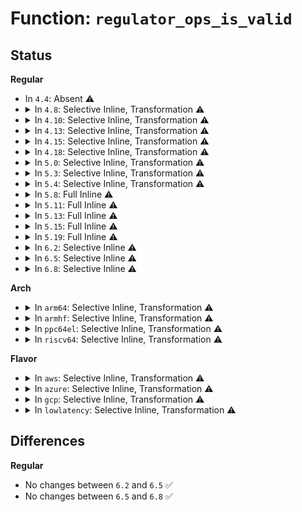 # Function: <code>regulator_ops_is_valid</code>

## Status
<b>Regular</b>
<ul>
<li>
In <code>4.4</code>: Absent ⚠️
</li>
<li>
<details>
<summary>In <code>4.8</code>: Selective Inline, Transformation ⚠️</summary>

**Collision:** Unique Static

**Inline:** Selective

**Transformation:** True

**Instances:**

```
In drivers/regulator/core.c (ffffffff81fd2015)
Location: drivers/regulator/core.c:135
Inline: True
Inline callers:
  - drivers/regulator/core.c:regulator_late_cleanup
  - drivers/regulator/core.c:regulator_allow_bypass
  - drivers/regulator/core.c:regulator_set_current_limit
  - drivers/regulator/core.c:regulator_set_voltage_unlocked
  - drivers/regulator/core.c:_regulator_disable
  - drivers/regulator/core.c:_regulator_disable
  - drivers/regulator/core.c:regulator_enable
  - drivers/regulator/core.c:regulator_enable
  - drivers/regulator/core.c:create_regulator
  - drivers/regulator/core.c:print_constraints
  - drivers/regulator/core.c:regulator_mode_constrain
  - drivers/regulator/core.c:regulator_check_voltage
Direct callers:
  - drivers/regulator/core.c:regulator_late_cleanup
  - drivers/regulator/core.c:regulator_allow_bypass
  - drivers/regulator/core.c:regulator_set_current_limit
  - drivers/regulator/core.c:regulator_set_voltage_unlocked
  - drivers/regulator/core.c:_regulator_disable
  - drivers/regulator/core.c:regulator_enable
  - drivers/regulator/core.c:regulator_enable
  - drivers/regulator/core.c:create_regulator
  - drivers/regulator/core.c:print_constraints
  - drivers/regulator/core.c:regulator_mode_constrain
  - drivers/regulator/core.c:regulator_check_voltage
```
**Symbols:**

```
ffffffff8152b000-ffffffff8152b02d: regulator_ops_is_valid.part.16 (STB_LOCAL)
```
</details>
</li>
<li>
<details>
<summary>In <code>4.10</code>: Selective Inline, Transformation ⚠️</summary>

**Collision:** Unique Static

**Inline:** Selective

**Transformation:** True

**Instances:**

```
In drivers/regulator/core.c (ffffffff8200f9d5)
Location: drivers/regulator/core.c:135
Inline: True
Inline callers:
  - drivers/regulator/core.c:regulator_late_cleanup
  - drivers/regulator/core.c:regulator_allow_bypass
  - drivers/regulator/core.c:regulator_set_current_limit
  - drivers/regulator/core.c:regulator_set_voltage_unlocked
  - drivers/regulator/core.c:_regulator_disable
  - drivers/regulator/core.c:_regulator_disable
  - drivers/regulator/core.c:regulator_enable
  - drivers/regulator/core.c:regulator_enable
  - drivers/regulator/core.c:create_regulator
  - drivers/regulator/core.c:print_constraints
  - drivers/regulator/core.c:regulator_mode_constrain
  - drivers/regulator/core.c:regulator_check_voltage
Direct callers:
  - drivers/regulator/core.c:regulator_late_cleanup
  - drivers/regulator/core.c:regulator_allow_bypass
  - drivers/regulator/core.c:regulator_set_current_limit
  - drivers/regulator/core.c:regulator_set_voltage_unlocked
  - drivers/regulator/core.c:_regulator_disable
  - drivers/regulator/core.c:regulator_enable
  - drivers/regulator/core.c:regulator_enable
  - drivers/regulator/core.c:create_regulator
  - drivers/regulator/core.c:print_constraints
  - drivers/regulator/core.c:regulator_mode_constrain
  - drivers/regulator/core.c:regulator_check_voltage
```
**Symbols:**

```
ffffffff81557600-ffffffff8155762d: regulator_ops_is_valid.part.18 (STB_LOCAL)
```
</details>
</li>
<li>
<details>
<summary>In <code>4.13</code>: Selective Inline, Transformation ⚠️</summary>

**Collision:** Unique Static

**Inline:** Selective

**Transformation:** True

**Instances:**

```
In drivers/regulator/core.c (ffffffff820f14bc)
Location: drivers/regulator/core.c:135
Inline: True
Inline callers:
  - drivers/regulator/core.c:regulator_late_cleanup
  - drivers/regulator/core.c:regulator_allow_bypass
  - drivers/regulator/core.c:regulator_set_current_limit
  - drivers/regulator/core.c:regulator_set_voltage_unlocked
  - drivers/regulator/core.c:regulator_set_voltage_unlocked
  - drivers/regulator/core.c:_regulator_disable
  - drivers/regulator/core.c:_regulator_disable
  - drivers/regulator/core.c:regulator_enable
  - drivers/regulator/core.c:regulator_enable
  - drivers/regulator/core.c:create_regulator
  - drivers/regulator/core.c:print_constraints
  - drivers/regulator/core.c:regulator_mode_constrain
  - drivers/regulator/core.c:regulator_check_voltage
Direct callers:
  - drivers/regulator/core.c:regulator_late_cleanup
  - drivers/regulator/core.c:regulator_allow_bypass
  - drivers/regulator/core.c:regulator_set_current_limit
  - drivers/regulator/core.c:regulator_set_voltage_unlocked
  - drivers/regulator/core.c:regulator_set_voltage_unlocked
  - drivers/regulator/core.c:_regulator_disable
  - drivers/regulator/core.c:regulator_enable
  - drivers/regulator/core.c:regulator_enable
  - drivers/regulator/core.c:create_regulator
  - drivers/regulator/core.c:print_constraints
  - drivers/regulator/core.c:regulator_mode_constrain
  - drivers/regulator/core.c:regulator_check_voltage
```
**Symbols:**

```
ffffffff8156bcd0-ffffffff8156bcfd: regulator_ops_is_valid.part.17 (STB_LOCAL)
```
</details>
</li>
<li>
<details>
<summary>In <code>4.15</code>: Selective Inline, Transformation ⚠️</summary>

**Collision:** Unique Static

**Inline:** Selective

**Transformation:** True

**Instances:**

```
In drivers/regulator/core.c (ffffffff826facb5)
Location: drivers/regulator/core.c:135
Inline: True
Inline callers:
  - drivers/regulator/core.c:regulator_late_cleanup
  - drivers/regulator/core.c:regulator_allow_bypass
  - drivers/regulator/core.c:regulator_set_current_limit
  - drivers/regulator/core.c:regulator_set_voltage_unlocked
  - drivers/regulator/core.c:regulator_set_voltage_unlocked
  - drivers/regulator/core.c:_regulator_disable
  - drivers/regulator/core.c:_regulator_disable
  - drivers/regulator/core.c:regulator_enable
  - drivers/regulator/core.c:regulator_enable
  - drivers/regulator/core.c:create_regulator
  - drivers/regulator/core.c:print_constraints
  - drivers/regulator/core.c:regulator_mode_constrain
  - drivers/regulator/core.c:regulator_check_voltage
Direct callers:
  - drivers/regulator/core.c:regulator_late_cleanup
  - drivers/regulator/core.c:regulator_allow_bypass
  - drivers/regulator/core.c:regulator_set_current_limit
  - drivers/regulator/core.c:regulator_set_voltage_unlocked
  - drivers/regulator/core.c:regulator_set_voltage_unlocked
  - drivers/regulator/core.c:_regulator_disable
  - drivers/regulator/core.c:regulator_enable
  - drivers/regulator/core.c:regulator_enable
  - drivers/regulator/core.c:create_regulator
  - drivers/regulator/core.c:print_constraints
  - drivers/regulator/core.c:regulator_mode_constrain
  - drivers/regulator/core.c:regulator_check_voltage
```
**Symbols:**

```
ffffffff815cff00-ffffffff815cff2d: regulator_ops_is_valid.part.17 (STB_LOCAL)
```
</details>
</li>
<li>
<details>
<summary>In <code>4.18</code>: Selective Inline, Transformation ⚠️</summary>

**Collision:** Unique Static

**Inline:** Selective

**Transformation:** True

**Instances:**

```
In drivers/regulator/core.c (ffffffff82724fbf)
Location: drivers/regulator/core.c:128
Inline: True
Inline callers:
  - drivers/regulator/core.c:regulator_late_cleanup
  - drivers/regulator/core.c:regulator_allow_bypass
  - drivers/regulator/core.c:regulator_set_current_limit
  - drivers/regulator/core.c:regulator_set_voltage_unlocked
  - drivers/regulator/core.c:regulator_set_voltage_unlocked
  - drivers/regulator/core.c:_regulator_disable
  - drivers/regulator/core.c:_regulator_disable
  - drivers/regulator/core.c:regulator_enable
  - drivers/regulator/core.c:regulator_enable
  - drivers/regulator/core.c:create_regulator
  - drivers/regulator/core.c:print_constraints
  - drivers/regulator/core.c:regulator_mode_constrain
  - drivers/regulator/core.c:regulator_check_voltage
Direct callers:
  - drivers/regulator/core.c:regulator_late_cleanup
  - drivers/regulator/core.c:regulator_allow_bypass
  - drivers/regulator/core.c:regulator_set_current_limit
  - drivers/regulator/core.c:regulator_set_voltage_unlocked
  - drivers/regulator/core.c:regulator_set_voltage_unlocked
  - drivers/regulator/core.c:_regulator_disable
  - drivers/regulator/core.c:regulator_enable
  - drivers/regulator/core.c:regulator_enable
  - drivers/regulator/core.c:create_regulator
  - drivers/regulator/core.c:print_constraints
  - drivers/regulator/core.c:regulator_mode_constrain
  - drivers/regulator/core.c:regulator_check_voltage
```
**Symbols:**

```
ffffffff8160c5fa-ffffffff8160c625: regulator_ops_is_valid.part.20 (STB_LOCAL)
```
</details>
</li>
<li>
<details>
<summary>In <code>5.0</code>: Selective Inline, Transformation ⚠️</summary>

**Collision:** Unique Static

**Inline:** Selective

**Transformation:** True

**Instances:**

```
In drivers/regulator/core.c (ffffffff828dd181)
Location: drivers/regulator/core.c:135
Inline: True
Inline callers:
  - drivers/regulator/core.c:regulator_late_cleanup
  - drivers/regulator/core.c:regulator_allow_bypass
  - drivers/regulator/core.c:regulator_set_current_limit
  - drivers/regulator/core.c:regulator_balance_voltage
  - drivers/regulator/core.c:regulator_set_voltage_unlocked
  - drivers/regulator/core.c:_regulator_disable
  - drivers/regulator/core.c:_regulator_enable
  - drivers/regulator/core.c:create_regulator
  - drivers/regulator/core.c:print_constraints
  - drivers/regulator/core.c:regulator_mode_constrain
  - drivers/regulator/core.c:regulator_check_voltage
Direct callers:
  - drivers/regulator/core.c:regulator_late_cleanup
  - drivers/regulator/core.c:regulator_allow_bypass
  - drivers/regulator/core.c:regulator_set_current_limit
  - drivers/regulator/core.c:regulator_balance_voltage
  - drivers/regulator/core.c:regulator_set_voltage_unlocked
  - drivers/regulator/core.c:_regulator_enable
  - drivers/regulator/core.c:create_regulator
  - drivers/regulator/core.c:print_constraints
  - drivers/regulator/core.c:regulator_mode_constrain
  - drivers/regulator/core.c:regulator_check_voltage
```
**Symbols:**

```
ffffffff81628cfe-ffffffff81628d29: regulator_ops_is_valid.part.29 (STB_LOCAL)
```
</details>
</li>
<li>
<details>
<summary>In <code>5.3</code>: Selective Inline, Transformation ⚠️</summary>

**Collision:** Unique Static

**Inline:** Selective

**Transformation:** True

**Instances:**

```
In drivers/regulator/core.c (ffffffff828f79e5)
Location: drivers/regulator/core.c:125
Inline: True
Inline callers:
  - drivers/regulator/core.c:regulator_late_cleanup
  - drivers/regulator/core.c:regulator_allow_bypass
  - drivers/regulator/core.c:regulator_set_current_limit
  - drivers/regulator/core.c:regulator_set_voltage_rdev
  - drivers/regulator/core.c:regulator_set_voltage_unlocked
  - drivers/regulator/core.c:_regulator_disable
  - drivers/regulator/core.c:_regulator_enable
  - drivers/regulator/core.c:create_regulator
  - drivers/regulator/core.c:print_constraints
  - drivers/regulator/core.c:regulator_mode_constrain
  - drivers/regulator/core.c:regulator_check_voltage
Direct callers:
  - drivers/regulator/core.c:regulator_late_cleanup
  - drivers/regulator/core.c:regulator_allow_bypass
  - drivers/regulator/core.c:regulator_set_current_limit
  - drivers/regulator/core.c:regulator_set_voltage_rdev
  - drivers/regulator/core.c:regulator_set_voltage_unlocked
  - drivers/regulator/core.c:_regulator_enable
  - drivers/regulator/core.c:create_regulator
  - drivers/regulator/core.c:print_constraints
  - drivers/regulator/core.c:regulator_mode_constrain
  - drivers/regulator/core.c:regulator_check_voltage
```
**Symbols:**

```
ffffffff81656490-ffffffff816564b1: regulator_ops_is_valid.part.0 (STB_LOCAL)
```
</details>
</li>
<li>
<details>
<summary>In <code>5.4</code>: Selective Inline, Transformation ⚠️</summary>

**Collision:** Unique Static

**Inline:** Selective

**Transformation:** True

**Instances:**

```
In drivers/regulator/core.c (ffffffff81678afa)
Location: drivers/regulator/core.c:125
Inline: True
Inline callers:
  - drivers/regulator/core.c:regulator_late_cleanup
  - drivers/regulator/core.c:regulator_allow_bypass
  - drivers/regulator/core.c:regulator_set_current_limit
  - drivers/regulator/core.c:regulator_set_voltage_rdev
  - drivers/regulator/core.c:regulator_set_voltage_unlocked
  - drivers/regulator/core.c:_regulator_disable
  - drivers/regulator/core.c:_regulator_enable
  - drivers/regulator/core.c:create_regulator
  - drivers/regulator/core.c:print_constraints
  - drivers/regulator/core.c:regulator_mode_constrain
  - drivers/regulator/core.c:regulator_check_voltage
Direct callers:
  - drivers/regulator/core.c:regulator_late_cleanup
  - drivers/regulator/core.c:regulator_allow_bypass
  - drivers/regulator/core.c:regulator_set_current_limit
  - drivers/regulator/core.c:regulator_set_voltage_rdev
  - drivers/regulator/core.c:regulator_set_voltage_unlocked
  - drivers/regulator/core.c:_regulator_enable
  - drivers/regulator/core.c:create_regulator
  - drivers/regulator/core.c:print_constraints
  - drivers/regulator/core.c:regulator_mode_constrain
  - drivers/regulator/core.c:regulator_check_voltage
```
**Symbols:**

```
ffffffff816789c0-ffffffff816789e1: regulator_ops_is_valid.part.0 (STB_LOCAL)
```
</details>
</li>
<li>
<details>
<summary>In <code>5.8</code>: Full Inline ⚠️</summary>

**Collision:** Unique Static

**Inline:** Full

**Transformation:** False

**Instances:**

```
In drivers/regulator/core.c (ffffffff8172c9d0)
Location: drivers/regulator/core.c:125
Inline: True
Inline callers:
  - drivers/regulator/core.c:regulator_late_cleanup
  - drivers/regulator/core.c:regulator_late_cleanup
  - drivers/regulator/core.c:regulator_allow_bypass
  - drivers/regulator/core.c:regulator_allow_bypass
  - drivers/regulator/core.c:regulator_set_current_limit
  - drivers/regulator/core.c:regulator_set_current_limit
  - drivers/regulator/core.c:regulator_set_voltage_rdev
  - drivers/regulator/core.c:regulator_set_voltage_rdev
  - drivers/regulator/core.c:regulator_set_voltage_unlocked
  - drivers/regulator/core.c:regulator_set_voltage_unlocked
  - drivers/regulator/core.c:regulator_is_supported_voltage
  - drivers/regulator/core.c:regulator_is_supported_voltage
  - drivers/regulator/core.c:_regulator_disable
  - drivers/regulator/core.c:_regulator_enable
  - drivers/regulator/core.c:_regulator_enable
  - drivers/regulator/core.c:create_regulator
  - drivers/regulator/core.c:create_regulator
  - drivers/regulator/core.c:print_constraints
  - drivers/regulator/core.c:print_constraints
  - drivers/regulator/core.c:drms_uA_update
  - drivers/regulator/core.c:drms_uA_update
  - drivers/regulator/core.c:regulator_mode_constrain
  - drivers/regulator/core.c:regulator_mode_constrain
  - drivers/regulator/core.c:regulator_check_voltage
  - drivers/regulator/core.c:regulator_check_voltage
```
</details>
</li>
<li>
<details>
<summary>In <code>5.11</code>: Full Inline ⚠️</summary>

**Collision:** Unique Static

**Inline:** Full

**Transformation:** False

**Instances:**

```
In drivers/regulator/core.c (ffffffff81749a60)
Location: drivers/regulator/core.c:126
Inline: True
Inline callers:
  - drivers/regulator/core.c:regulator_late_cleanup
  - drivers/regulator/core.c:regulator_late_cleanup
  - drivers/regulator/core.c:regulator_allow_bypass
  - drivers/regulator/core.c:regulator_allow_bypass
  - drivers/regulator/core.c:regulator_set_current_limit
  - drivers/regulator/core.c:regulator_set_current_limit
  - drivers/regulator/core.c:regulator_set_voltage_rdev
  - drivers/regulator/core.c:regulator_set_voltage_rdev
  - drivers/regulator/core.c:regulator_set_voltage_unlocked
  - drivers/regulator/core.c:regulator_set_voltage_unlocked
  - drivers/regulator/core.c:regulator_is_supported_voltage
  - drivers/regulator/core.c:regulator_is_supported_voltage
  - drivers/regulator/core.c:_regulator_disable
  - drivers/regulator/core.c:_regulator_enable
  - drivers/regulator/core.c:_regulator_enable
  - drivers/regulator/core.c:create_regulator
  - drivers/regulator/core.c:create_regulator
  - drivers/regulator/core.c:set_machine_constraints
  - drivers/regulator/core.c:set_machine_constraints
  - drivers/regulator/core.c:drms_uA_update
  - drivers/regulator/core.c:drms_uA_update
  - drivers/regulator/core.c:regulator_mode_constrain
  - drivers/regulator/core.c:regulator_mode_constrain
  - drivers/regulator/core.c:regulator_check_voltage
  - drivers/regulator/core.c:regulator_check_voltage
```
</details>
</li>
<li>
<details>
<summary>In <code>5.13</code>: Full Inline ⚠️</summary>

**Collision:** Unique Static

**Inline:** Full

**Transformation:** False

**Instances:**

```
In drivers/regulator/core.c (ffffffff8172d31b)
Location: drivers/regulator/core.c:126
Inline: True
Inline callers:
  - drivers/regulator/core.c:regulator_late_cleanup
  - drivers/regulator/core.c:regulator_late_cleanup
  - drivers/regulator/core.c:regulator_allow_bypass
  - drivers/regulator/core.c:regulator_allow_bypass
  - drivers/regulator/core.c:regulator_set_current_limit
  - drivers/regulator/core.c:regulator_set_current_limit
  - drivers/regulator/core.c:regulator_set_voltage_rdev
  - drivers/regulator/core.c:regulator_set_voltage_rdev
  - drivers/regulator/core.c:regulator_set_voltage_unlocked
  - drivers/regulator/core.c:regulator_set_voltage_unlocked
  - drivers/regulator/core.c:regulator_is_supported_voltage
  - drivers/regulator/core.c:regulator_is_supported_voltage
  - drivers/regulator/core.c:_regulator_disable
  - drivers/regulator/core.c:_regulator_enable
  - drivers/regulator/core.c:_regulator_enable
  - drivers/regulator/core.c:create_regulator
  - drivers/regulator/core.c:create_regulator
  - drivers/regulator/core.c:set_machine_constraints
  - drivers/regulator/core.c:set_machine_constraints
  - drivers/regulator/core.c:drms_uA_update
  - drivers/regulator/core.c:drms_uA_update
  - drivers/regulator/core.c:regulator_mode_constrain
  - drivers/regulator/core.c:regulator_mode_constrain
  - drivers/regulator/core.c:regulator_check_voltage
  - drivers/regulator/core.c:regulator_check_voltage
```
</details>
</li>
<li>
<details>
<summary>In <code>5.15</code>: Full Inline ⚠️</summary>

**Collision:** Unique Static

**Inline:** Full

**Transformation:** False

**Instances:**

```
In drivers/regulator/core.c (ffffffff817ab3c0)
Location: drivers/regulator/core.c:116
Inline: True
Inline callers:
  - drivers/regulator/core.c:regulator_late_cleanup
  - drivers/regulator/core.c:regulator_late_cleanup
  - drivers/regulator/core.c:regulator_allow_bypass
  - drivers/regulator/core.c:regulator_allow_bypass
  - drivers/regulator/core.c:regulator_set_current_limit
  - drivers/regulator/core.c:regulator_set_current_limit
  - drivers/regulator/core.c:regulator_set_voltage_rdev
  - drivers/regulator/core.c:regulator_set_voltage_rdev
  - drivers/regulator/core.c:regulator_set_voltage_unlocked
  - drivers/regulator/core.c:regulator_set_voltage_unlocked
  - drivers/regulator/core.c:regulator_is_supported_voltage
  - drivers/regulator/core.c:regulator_is_supported_voltage
  - drivers/regulator/core.c:_regulator_disable
  - drivers/regulator/core.c:_regulator_enable
  - drivers/regulator/core.c:_regulator_enable
  - drivers/regulator/core.c:create_regulator
  - drivers/regulator/core.c:create_regulator
  - drivers/regulator/core.c:set_machine_constraints
  - drivers/regulator/core.c:set_machine_constraints
  - drivers/regulator/core.c:drms_uA_update
  - drivers/regulator/core.c:drms_uA_update
  - drivers/regulator/core.c:regulator_mode_constrain
  - drivers/regulator/core.c:regulator_mode_constrain
  - drivers/regulator/core.c:regulator_check_voltage
  - drivers/regulator/core.c:regulator_check_voltage
```
</details>
</li>
<li>
<details>
<summary>In <code>5.19</code>: Full Inline ⚠️</summary>

**Collision:** Unique Static

**Inline:** Full

**Transformation:** False

**Instances:**

```
In drivers/regulator/core.c (ffffffff818e6060)
Location: drivers/regulator/core.c:117
Inline: True
Inline callers:
  - drivers/regulator/core.c:regulator_late_cleanup
  - drivers/regulator/core.c:regulator_allow_bypass
  - drivers/regulator/core.c:regulator_set_current_limit
  - drivers/regulator/core.c:regulator_sync_voltage
  - drivers/regulator/core.c:regulator_set_voltage_rdev
  - drivers/regulator/core.c:regulator_set_voltage_unlocked
  - drivers/regulator/core.c:regulator_is_supported_voltage
  - drivers/regulator/core.c:_regulator_disable
  - drivers/regulator/core.c:_regulator_enable
  - drivers/regulator/core.c:create_regulator
  - drivers/regulator/core.c:set_machine_constraints
  - drivers/regulator/core.c:drms_uA_update
  - drivers/regulator/core.c:regulator_mode_constrain
  - drivers/regulator/core.c:regulator_check_voltage
```
</details>
</li>
<li>
<details>
<summary>In <code>6.2</code>: Selective Inline ⚠️</summary>

```c
bool regulator_ops_is_valid(struct regulator_dev *rdev, int ops);
```

**Collision:** Unique Static

**Inline:** Selective

**Transformation:** False

**Instances:**

```
In drivers/regulator/core.c (ffffffff81a3b51c)
Location: drivers/regulator/core.c:117
Inline: True
Inline callers:
  - drivers/regulator/core.c:regulator_late_cleanup
  - drivers/regulator/core.c:regulator_allow_bypass
  - drivers/regulator/core.c:regulator_set_current_limit
  - drivers/regulator/core.c:regulator_sync_voltage
  - drivers/regulator/core.c:regulator_set_voltage_rdev
  - drivers/regulator/core.c:regulator_set_voltage_unlocked
  - drivers/regulator/core.c:regulator_is_supported_voltage
  - drivers/regulator/core.c:create_regulator
  - drivers/regulator/core.c:drms_uA_update
  - drivers/regulator/core.c:regulator_mode_constrain
  - drivers/regulator/core.c:regulator_check_voltage
Direct callers:
  - drivers/regulator/core.c:_regulator_disable
  - drivers/regulator/core.c:_regulator_enable
  - drivers/regulator/core.c:set_machine_constraints
```
**Symbols:**

```
ffffffff81a39f70-ffffffff81a39fc0: regulator_ops_is_valid (STB_LOCAL)
```
</details>
</li>
<li>
<details>
<summary>In <code>6.5</code>: Selective Inline ⚠️</summary>

```c
bool regulator_ops_is_valid(struct regulator_dev *rdev, int ops);
```

**Collision:** Unique Static

**Inline:** Selective

**Transformation:** False

**Instances:**

```
In drivers/regulator/core.c (ffffffff81a8572c)
Location: drivers/regulator/core.c:117
Inline: True
Inline callers:
  - drivers/regulator/core.c:regulator_late_cleanup
  - drivers/regulator/core.c:regulator_allow_bypass
  - drivers/regulator/core.c:regulator_set_current_limit
  - drivers/regulator/core.c:regulator_sync_voltage
  - drivers/regulator/core.c:regulator_set_voltage_rdev
  - drivers/regulator/core.c:regulator_set_voltage_unlocked
  - drivers/regulator/core.c:regulator_is_supported_voltage
  - drivers/regulator/core.c:create_regulator
  - drivers/regulator/core.c:drms_uA_update
  - drivers/regulator/core.c:regulator_mode_constrain
  - drivers/regulator/core.c:regulator_check_voltage
Direct callers:
  - drivers/regulator/core.c:_regulator_disable
  - drivers/regulator/core.c:_regulator_enable
  - drivers/regulator/core.c:set_machine_constraints
```
**Symbols:**

```
ffffffff81a83b50-ffffffff81a83ba0: regulator_ops_is_valid (STB_LOCAL)
```
</details>
</li>
<li>
<details>
<summary>In <code>6.8</code>: Selective Inline ⚠️</summary>

```c
bool regulator_ops_is_valid(struct regulator_dev *rdev, int ops);
```

**Collision:** Unique Static

**Inline:** Selective

**Transformation:** False

**Instances:**

```
In drivers/regulator/core.c (ffffffff81ad7eec)
Location: drivers/regulator/core.c:119
Inline: True
Inline callers:
  - drivers/regulator/core.c:regulator_late_cleanup
  - drivers/regulator/core.c:regulator_allow_bypass
  - drivers/regulator/core.c:regulator_set_current_limit
  - drivers/regulator/core.c:regulator_sync_voltage
  - drivers/regulator/core.c:regulator_set_voltage_rdev
  - drivers/regulator/core.c:regulator_set_voltage_unlocked
  - drivers/regulator/core.c:regulator_is_supported_voltage
  - drivers/regulator/core.c:create_regulator
  - drivers/regulator/core.c:drms_uA_update
  - drivers/regulator/core.c:regulator_mode_constrain
  - drivers/regulator/core.c:regulator_check_voltage
Direct callers:
  - drivers/regulator/core.c:_regulator_disable
  - drivers/regulator/core.c:_regulator_enable
  - drivers/regulator/core.c:set_machine_constraints
```
**Symbols:**

```
ffffffff81ad6300-ffffffff81ad6350: regulator_ops_is_valid (STB_LOCAL)
```
</details>
</li>
</ul>
<b>Arch</b>
<ul>
<li>
<details>
<summary>In <code>arm64</code>: Selective Inline, Transformation ⚠️</summary>

**Collision:** Unique Static

**Inline:** Selective

**Transformation:** True

**Instances:**

```
In drivers/regulator/core.c (ffff800010844448)
Location: drivers/regulator/core.c:125
Inline: True
Inline callers:
  - drivers/regulator/core.c:regulator_late_cleanup
  - drivers/regulator/core.c:regulator_allow_bypass
  - drivers/regulator/core.c:regulator_set_current_limit
  - drivers/regulator/core.c:regulator_set_voltage_rdev
  - drivers/regulator/core.c:regulator_set_voltage_unlocked
  - drivers/regulator/core.c:_regulator_disable
  - drivers/regulator/core.c:_regulator_enable
  - drivers/regulator/core.c:create_regulator
  - drivers/regulator/core.c:print_constraints
  - drivers/regulator/core.c:regulator_mode_constrain
  - drivers/regulator/core.c:regulator_check_voltage
Direct callers:
  - drivers/regulator/core.c:regulator_late_cleanup
  - drivers/regulator/core.c:regulator_allow_bypass
  - drivers/regulator/core.c:regulator_set_current_limit
  - drivers/regulator/core.c:regulator_set_voltage_rdev
  - drivers/regulator/core.c:regulator_set_voltage_unlocked
  - drivers/regulator/core.c:_regulator_enable
  - drivers/regulator/core.c:create_regulator
  - drivers/regulator/core.c:print_constraints
  - drivers/regulator/core.c:regulator_mode_constrain
  - drivers/regulator/core.c:regulator_check_voltage
```
**Symbols:**

```
ffff8000108493b8-ffff8000108493f8: regulator_ops_is_valid.part.0 (STB_LOCAL)
```
</details>
</li>
<li>
<details>
<summary>In <code>armhf</code>: Selective Inline, Transformation ⚠️</summary>

**Collision:** Unique Static

**Inline:** Selective

**Transformation:** True

**Instances:**

```
In drivers/regulator/core.c (c094c5fc)
Location: drivers/regulator/core.c:125
Inline: True
Inline callers:
  - drivers/regulator/core.c:regulator_late_cleanup
  - drivers/regulator/core.c:regulator_allow_bypass
  - drivers/regulator/core.c:regulator_set_current_limit
  - drivers/regulator/core.c:regulator_set_voltage_rdev
  - drivers/regulator/core.c:regulator_set_voltage_unlocked
  - drivers/regulator/core.c:_regulator_disable
  - drivers/regulator/core.c:_regulator_enable
  - drivers/regulator/core.c:create_regulator
  - drivers/regulator/core.c:print_constraints
  - drivers/regulator/core.c:regulator_mode_constrain
  - drivers/regulator/core.c:regulator_check_voltage
Direct callers:
  - drivers/regulator/core.c:regulator_late_cleanup
  - drivers/regulator/core.c:regulator_allow_bypass
  - drivers/regulator/core.c:regulator_set_current_limit
  - drivers/regulator/core.c:regulator_set_voltage_rdev
  - drivers/regulator/core.c:regulator_set_voltage_unlocked
  - drivers/regulator/core.c:_regulator_enable
  - drivers/regulator/core.c:create_regulator
  - drivers/regulator/core.c:print_constraints
  - drivers/regulator/core.c:regulator_mode_constrain
  - drivers/regulator/core.c:regulator_check_voltage
```
**Symbols:**

```
c0952a9c-c0952acc: regulator_ops_is_valid.part.0 (STB_LOCAL)
```
</details>
</li>
<li>
<details>
<summary>In <code>ppc64el</code>: Selective Inline, Transformation ⚠️</summary>

**Collision:** Unique Static

**Inline:** Selective

**Transformation:** True

**Instances:**

```
In drivers/regulator/core.c (c0000000008dd858)
Location: drivers/regulator/core.c:125
Inline: True
Inline callers:
  - drivers/regulator/core.c:regulator_late_cleanup
  - drivers/regulator/core.c:regulator_allow_bypass
  - drivers/regulator/core.c:regulator_set_current_limit
  - drivers/regulator/core.c:regulator_set_voltage_rdev
  - drivers/regulator/core.c:regulator_set_voltage_unlocked
  - drivers/regulator/core.c:regulator_is_supported_voltage
  - drivers/regulator/core.c:_regulator_disable
  - drivers/regulator/core.c:_regulator_enable
  - drivers/regulator/core.c:create_regulator
  - drivers/regulator/core.c:print_constraints
  - drivers/regulator/core.c:regulator_mode_constrain
  - drivers/regulator/core.c:regulator_check_voltage
Direct callers:
  - drivers/regulator/core.c:regulator_late_cleanup
  - drivers/regulator/core.c:regulator_allow_bypass
  - drivers/regulator/core.c:regulator_set_current_limit
  - drivers/regulator/core.c:regulator_set_voltage_rdev
  - drivers/regulator/core.c:regulator_set_voltage_unlocked
  - drivers/regulator/core.c:regulator_is_supported_voltage
  - drivers/regulator/core.c:_regulator_enable
  - drivers/regulator/core.c:create_regulator
  - drivers/regulator/core.c:print_constraints
  - drivers/regulator/core.c:regulator_mode_constrain
  - drivers/regulator/core.c:regulator_check_voltage
```
**Symbols:**

```
c0000000008dbd50-c0000000008dbd98: regulator_ops_is_valid.part.0 (STB_LOCAL)
```
</details>
</li>
<li>
<details>
<summary>In <code>riscv64</code>: Selective Inline, Transformation ⚠️</summary>

**Collision:** Unique Static

**Inline:** Selective

**Transformation:** True

**Instances:**

```
In drivers/regulator/core.c (ffffffe000524478)
Location: drivers/regulator/core.c:125
Inline: True
Inline callers:
  - drivers/regulator/core.c:regulator_late_cleanup
  - drivers/regulator/core.c:regulator_allow_bypass
  - drivers/regulator/core.c:regulator_set_current_limit
  - drivers/regulator/core.c:regulator_set_voltage_rdev
  - drivers/regulator/core.c:regulator_set_voltage_unlocked
  - drivers/regulator/core.c:regulator_is_supported_voltage
  - drivers/regulator/core.c:_regulator_disable
  - drivers/regulator/core.c:_regulator_enable
  - drivers/regulator/core.c:create_regulator
  - drivers/regulator/core.c:print_constraints
  - drivers/regulator/core.c:regulator_mode_constrain
  - drivers/regulator/core.c:regulator_check_voltage
Direct callers:
  - drivers/regulator/core.c:regulator_late_cleanup
  - drivers/regulator/core.c:regulator_allow_bypass
  - drivers/regulator/core.c:regulator_set_current_limit
  - drivers/regulator/core.c:regulator_set_voltage_rdev
  - drivers/regulator/core.c:regulator_set_voltage_unlocked
  - drivers/regulator/core.c:regulator_is_supported_voltage
  - drivers/regulator/core.c:_regulator_enable
  - drivers/regulator/core.c:create_regulator
  - drivers/regulator/core.c:print_constraints
  - drivers/regulator/core.c:regulator_mode_constrain
  - drivers/regulator/core.c:regulator_check_voltage
```
**Symbols:**

```
ffffffe00052939c-ffffffe0005293da: regulator_ops_is_valid.part.0 (STB_LOCAL)
```
</details>
</li>
</ul>
<b>Flavor</b>
<ul>
<li>
<details>
<summary>In <code>aws</code>: Selective Inline, Transformation ⚠️</summary>

**Collision:** Unique Static

**Inline:** Selective

**Transformation:** True

**Instances:**

```
In drivers/regulator/core.c (ffffffff8163e5fa)
Location: drivers/regulator/core.c:125
Inline: True
Inline callers:
  - drivers/regulator/core.c:regulator_late_cleanup
  - drivers/regulator/core.c:regulator_allow_bypass
  - drivers/regulator/core.c:regulator_set_current_limit
  - drivers/regulator/core.c:regulator_set_voltage_rdev
  - drivers/regulator/core.c:regulator_set_voltage_unlocked
  - drivers/regulator/core.c:_regulator_disable
  - drivers/regulator/core.c:_regulator_enable
  - drivers/regulator/core.c:create_regulator
  - drivers/regulator/core.c:print_constraints
  - drivers/regulator/core.c:regulator_mode_constrain
  - drivers/regulator/core.c:regulator_check_voltage
Direct callers:
  - drivers/regulator/core.c:regulator_late_cleanup
  - drivers/regulator/core.c:regulator_allow_bypass
  - drivers/regulator/core.c:regulator_set_current_limit
  - drivers/regulator/core.c:regulator_set_voltage_rdev
  - drivers/regulator/core.c:regulator_set_voltage_unlocked
  - drivers/regulator/core.c:_regulator_enable
  - drivers/regulator/core.c:create_regulator
  - drivers/regulator/core.c:print_constraints
  - drivers/regulator/core.c:regulator_mode_constrain
  - drivers/regulator/core.c:regulator_check_voltage
```
**Symbols:**

```
ffffffff8163e4c0-ffffffff8163e4e1: regulator_ops_is_valid.part.0 (STB_LOCAL)
```
</details>
</li>
<li>
<details>
<summary>In <code>azure</code>: Selective Inline, Transformation ⚠️</summary>

**Collision:** Unique Static

**Inline:** Selective

**Transformation:** True

**Instances:**

```
In drivers/regulator/core.c (ffffffff8161e9da)
Location: drivers/regulator/core.c:125
Inline: True
Inline callers:
  - drivers/regulator/core.c:regulator_late_cleanup
  - drivers/regulator/core.c:regulator_allow_bypass
  - drivers/regulator/core.c:regulator_set_current_limit
  - drivers/regulator/core.c:regulator_set_voltage_rdev
  - drivers/regulator/core.c:regulator_set_voltage_unlocked
  - drivers/regulator/core.c:_regulator_disable
  - drivers/regulator/core.c:_regulator_enable
  - drivers/regulator/core.c:create_regulator
  - drivers/regulator/core.c:print_constraints
  - drivers/regulator/core.c:regulator_mode_constrain
  - drivers/regulator/core.c:regulator_check_voltage
Direct callers:
  - drivers/regulator/core.c:regulator_late_cleanup
  - drivers/regulator/core.c:regulator_allow_bypass
  - drivers/regulator/core.c:regulator_set_current_limit
  - drivers/regulator/core.c:regulator_set_voltage_rdev
  - drivers/regulator/core.c:regulator_set_voltage_unlocked
  - drivers/regulator/core.c:_regulator_enable
  - drivers/regulator/core.c:create_regulator
  - drivers/regulator/core.c:print_constraints
  - drivers/regulator/core.c:regulator_mode_constrain
  - drivers/regulator/core.c:regulator_check_voltage
```
**Symbols:**

```
ffffffff8161e8a0-ffffffff8161e8c1: regulator_ops_is_valid.part.0 (STB_LOCAL)
```
</details>
</li>
<li>
<details>
<summary>In <code>gcp</code>: Selective Inline, Transformation ⚠️</summary>

**Collision:** Unique Static

**Inline:** Selective

**Transformation:** True

**Instances:**

```
In drivers/regulator/core.c (ffffffff8166c93a)
Location: drivers/regulator/core.c:125
Inline: True
Inline callers:
  - drivers/regulator/core.c:regulator_late_cleanup
  - drivers/regulator/core.c:regulator_allow_bypass
  - drivers/regulator/core.c:regulator_set_current_limit
  - drivers/regulator/core.c:regulator_set_voltage_rdev
  - drivers/regulator/core.c:regulator_set_voltage_unlocked
  - drivers/regulator/core.c:_regulator_disable
  - drivers/regulator/core.c:_regulator_enable
  - drivers/regulator/core.c:create_regulator
  - drivers/regulator/core.c:print_constraints
  - drivers/regulator/core.c:regulator_mode_constrain
  - drivers/regulator/core.c:regulator_check_voltage
Direct callers:
  - drivers/regulator/core.c:regulator_late_cleanup
  - drivers/regulator/core.c:regulator_allow_bypass
  - drivers/regulator/core.c:regulator_set_current_limit
  - drivers/regulator/core.c:regulator_set_voltage_rdev
  - drivers/regulator/core.c:regulator_set_voltage_unlocked
  - drivers/regulator/core.c:_regulator_enable
  - drivers/regulator/core.c:create_regulator
  - drivers/regulator/core.c:print_constraints
  - drivers/regulator/core.c:regulator_mode_constrain
  - drivers/regulator/core.c:regulator_check_voltage
```
**Symbols:**

```
ffffffff8166c800-ffffffff8166c821: regulator_ops_is_valid.part.0 (STB_LOCAL)
```
</details>
</li>
<li>
<details>
<summary>In <code>lowlatency</code>: Selective Inline, Transformation ⚠️</summary>

**Collision:** Unique Static

**Inline:** Selective

**Transformation:** True

**Instances:**

```
In drivers/regulator/core.c (ffffffff81686f6a)
Location: drivers/regulator/core.c:125
Inline: True
Inline callers:
  - drivers/regulator/core.c:regulator_late_cleanup
  - drivers/regulator/core.c:regulator_allow_bypass
  - drivers/regulator/core.c:regulator_set_current_limit
  - drivers/regulator/core.c:regulator_set_voltage_rdev
  - drivers/regulator/core.c:regulator_set_voltage_unlocked
  - drivers/regulator/core.c:_regulator_disable
  - drivers/regulator/core.c:_regulator_enable
  - drivers/regulator/core.c:create_regulator
  - drivers/regulator/core.c:print_constraints
  - drivers/regulator/core.c:regulator_mode_constrain
  - drivers/regulator/core.c:regulator_check_voltage
Direct callers:
  - drivers/regulator/core.c:regulator_late_cleanup
  - drivers/regulator/core.c:regulator_allow_bypass
  - drivers/regulator/core.c:regulator_set_current_limit
  - drivers/regulator/core.c:regulator_set_voltage_rdev
  - drivers/regulator/core.c:regulator_set_voltage_unlocked
  - drivers/regulator/core.c:_regulator_enable
  - drivers/regulator/core.c:create_regulator
  - drivers/regulator/core.c:print_constraints
  - drivers/regulator/core.c:regulator_mode_constrain
  - drivers/regulator/core.c:regulator_check_voltage
```
**Symbols:**

```
ffffffff81686e30-ffffffff81686e51: regulator_ops_is_valid.part.0 (STB_LOCAL)
```
</details>
</li>
</ul>

## Differences
<b>Regular</b>
<ul>
<li>
No changes between <code>6.2</code> and <code>6.5</code> ✅
</li>
<li>
No changes between <code>6.5</code> and <code>6.8</code> ✅
</li>
</ul>
